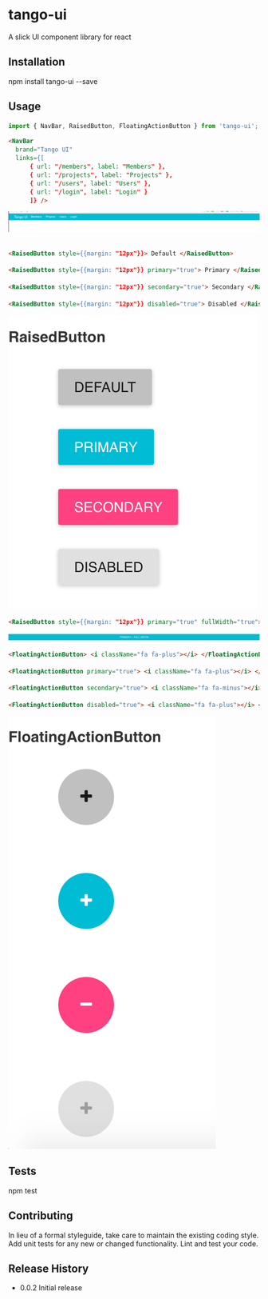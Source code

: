 tango-ui
=========

A slick UI component library for react

## Installation

  npm install tango-ui --save

## Usage

```javascript
import { NavBar, RaisedButton, FloatingActionButton } from 'tango-ui';
```

```html
<NavBar
  brand="Tango UI"
  links={[
      { url: "/members", label: "Members" },
      { url: "/projects", label: "Projects" },
      { url: "/users", label: "Users" },
      { url: "/login", label: "Login" }
      ]} />
```

![Alt text](/screenshots/NavBar.png?raw=true "NavBar")


```html

<RaisedButton style={{margin: "12px"}}> Default </RaisedButton>

<RaisedButton style={{margin: "12px"}} primary="true"> Primary </RaisedButton>

<RaisedButton style={{margin: "12px"}} secondary="true"> Secondary </RaisedButton>

<RaisedButton style={{margin: "12px"}} disabled="true"> Disabled </RaisedButton>
```

![Alt text](/screenshots/RaisedButton.png?raw=true "NavBar")

```html
<RaisedButton style={{margin: "12px"}} primary="true" fullWidth="true"> Primary + Full Width </RaisedButton>

```


![Alt text](/screenshots/RaisedButton_FullWidth.png?raw=true "NavBar")


```html
<FloatingActionButton> <i className="fa fa-plus"></i> </FloatingActionButton>

<FloatingActionButton primary="true"> <i className="fa fa-plus"></i> </FloatingActionButton>

<FloatingActionButton secondary="true"> <i className="fa fa-minus"></i> </FloatingActionButton>

<FloatingActionButton disabled="true"> <i className="fa fa-plus"></i> </FloatingActionButton>

```


![Alt text](/screenshots/FloatingActionButton.png?raw=true "NavBar")



## Tests

  npm test

## Contributing

In lieu of a formal styleguide, take care to maintain the existing coding style.
Add unit tests for any new or changed functionality. Lint and test your code.

## Release History

* 0.0.2 Initial release
